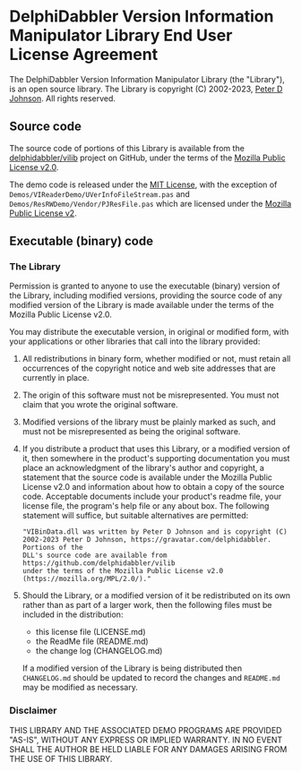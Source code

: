 # DelphiDabbler Version Information Manipulator Library End User License Agreement

The DelphiDabbler Version Information Manipulator Library (the "Library"), is an open source library. The Library is copyright (C) 2002-2023, [Peter D Johnson](https://gravatar.com/delphidabbler). All rights reserved.

## Source code

The source code of portions of this Library is available from the [delphidabbler/vilib](https://github.com/delphidabbler/vilib) project on GitHub, under the terms of the [Mozilla Public License v2.0](https://mozilla.org/MPL/2.0/).

The demo code is released under the [MIT License](https://delphidabbler.mit-license.org/2022/), with the exception of `Demos/VIReaderDemo/UVerInfoFileStream.pas` and `Demos/ResRWDemo/Vendor/PJResFile.pas` which are licensed under the [Mozilla Public License v2](https://mozilla.org/MPL/2.0/).

## Executable (binary) code

### The Library

Permission is granted to anyone to use the executable (binary) version of the Library, including modified versions, providing the source code of any modified version of the Library is made available under the terms of the Mozilla Public License v2.0.

You may distribute the executable version, in original or modified form, with your applications or other libraries that call into the library provided:

1. All redistributions in binary form, whether modified or not, must retain all occurrences of the copyright notice and web site addresses that are currently in place.

2. The origin of this software must not be misrepresented. You must not claim that you wrote the original software.

3. Modified versions of the library must be plainly marked as such, and must not be misrepresented as being the original software.

4. If you distribute a product that uses this Library, or a modified version of it, then somewhere in the product's supporting documentation you must place an acknowledgment of the library's author and copyright, a statement that the source code is available under the Mozilla Public License v2.0 and information about how to obtain a copy of the source code. Acceptable documents include your product's readme file, your license file, the program's help file or any about box. The following statement will suffice, but suitable alternatives are permitted:

   ~~~text
   "VIBinData.dll was written by Peter D Johnson and is copyright (C)
   2002-2023 Peter D Johnson, https://gravatar.com/delphidabbler. Portions of the
   DLL's source code are available from https://github.com/delphidabbler/vilib
   under the terms of the Mozilla Public License v2.0
   (https://mozilla.org/MPL/2.0/)."
   ~~~

5. Should the Library, or a modified version of it be redistributed on its own rather than as part of a larger work, then the following files must be included in the distribution:

   * this license file (LICENSE.md)
   * the ReadMe file (README.md)
   * the change log (CHANGELOG.md)

   If a modified version of the Library is being distributed then `CHANGELOG.md` should be updated to record the changes and `README.md` may be modified as necessary.

### Disclaimer

THIS LIBRARY AND THE ASSOCIATED DEMO PROGRAMS ARE PROVIDED "AS-IS", WITHOUT ANY EXPRESS OR IMPLIED WARRANTY. IN NO EVENT SHALL THE AUTHOR BE HELD LIABLE FOR ANY DAMAGES ARISING FROM THE USE OF THIS LIBRARY.
